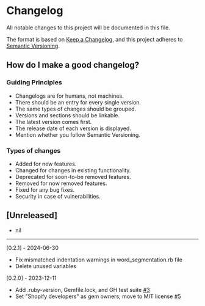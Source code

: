 # Changelog

All notable changes to this project will be documented in this file.

The format is based on [Keep a Changelog](https://keepachangelog.com/en/1.0.0/), and this project adheres to [Semantic Versioning](https://semver.org/spec/v2.0.0.html).

## How do I make a good changelog?

### Guiding Principles

- Changelogs are for humans, not machines.
- There should be an entry for every single version.
- The same types of changes should be grouped.
- Versions and sections should be linkable.
- The latest version comes first.
- The release date of each version is displayed.
- Mention whether you follow Semantic Versioning.

### Types of changes

- Added for new features.
- Changed for changes in existing functionality.
- Deprecated for soon-to-be removed features.
- Removed for now removed features.
- Fixed for any bug fixes.
- Security in case of vulnerabilities.

## [Unreleased]

- nil

---

[0.2.1] - 2024-06-30
- Fix mismatched indentation warnings in word_segmentation.rb file
- Delete unused variables

[0.2.0] - 2023-12-11

- Add .ruby-version, Gemfile.lock, and GH test suite [#3](https://github.com/Shopify/annex-29/pull/3)
- Set "Shopify developers" as gem owners; move to MIT license [#5](https://github.com/Shopify/annex-29/pull/5)
